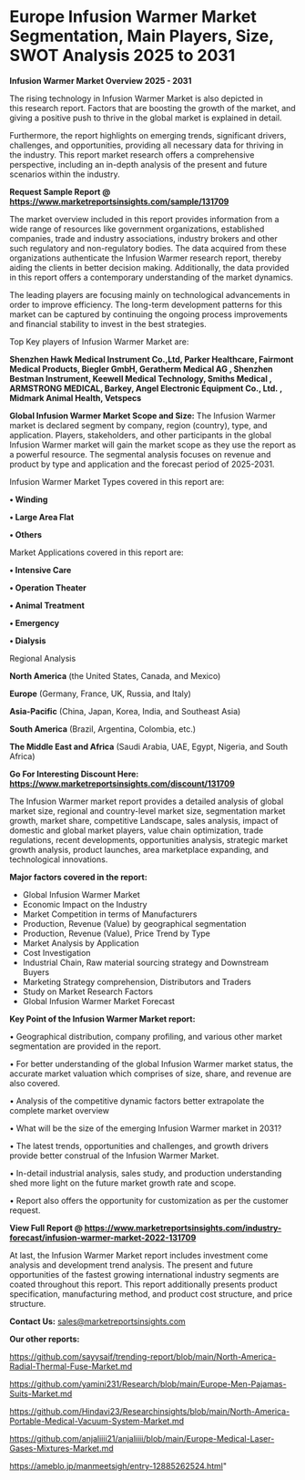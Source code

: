 # Europe Infusion Warmer Market Segmentation, Main Players, Size, SWOT Analysis 2025 to 2031

<Strong> Infusion Warmer Market Overview 2025 - 2031</strong>

The rising technology in Infusion Warmer Market is also depicted in this research report. Factors that are boosting the growth of the market, and giving a positive push to thrive in the global market is explained in detail.

Furthermore, the report highlights on emerging trends, significant drivers, challenges, and opportunities, providing all necessary data for thriving in the industry. This report market research offers a comprehensive perspective, including an in-depth analysis of the present and future scenarios within the industry.

<strong>Request Sample Report @ <a href=https://www.marketreportsinsights.com/sample/131709>https://www.marketreportsinsights.com/sample/131709</a></strong>

The market overview included in this report provides information from a wide range of resources like government organizations, established companies, trade and industry associations, industry brokers and other such regulatory and non-regulatory bodies. The data acquired from these organizations authenticate the Infusion Warmer research report, thereby aiding the clients in better decision making. Additionally, the data provided in this report offers a contemporary understanding of the market dynamics.

The leading players are focusing mainly on technological advancements in order to improve efficiency. The long-term development patterns for this market can be captured by continuing the ongoing process improvements and financial stability to invest in the best strategies.

Top Key players of Infusion Warmer Market are:

<strong>Shenzhen Hawk Medical Instrument Co.,Ltd, Parker Healthcare, Fairmont Medical Products, Biegler GmbH, Geratherm Medical AG , Shenzhen Bestman Instrument, Keewell Medical Technology, Smiths Medical , ARMSTRONG MEDICAL, Barkey, Angel Electronic Equipment Co., Ltd. , Midmark Animal Health, Vetspecs</strong>

<strong><b>Global Infusion Warmer Market Scope and Size:</b></strong>
The Infusion Warmer market is declared segment by company, region (country), type, and application. Players, stakeholders, and other participants in the global Infusion Warmer market will gain the market scope as they use the report as a powerful resource. The segmental analysis focuses on revenue and product by type and application and the forecast period of 2025-2031.

Infusion Warmer Market Types covered in this report are:

<strong>• Winding

• Large Area Flat

• Others</strong>

Market Applications covered in this report are:

<strong>• Intensive Care

• Operation Theater

• Animal Treatment

• Emergency

• Dialysis</strong> 

Regional Analysis

<strong>North America</strong> (the United States, Canada, and Mexico)

<strong>Europe</strong> (Germany, France, UK, Russia, and Italy)

<strong>Asia-Pacific</strong> (China, Japan, Korea, India, and Southeast Asia)

<strong>South America</strong> (Brazil, Argentina, Colombia, etc.)

<strong>The Middle East and Africa</strong> (Saudi Arabia, UAE, Egypt, Nigeria, and South Africa)

<strong>Go For Interesting Discount Here: <a href=https://www.marketreportsinsights.com/discount/131709>https://www.marketreportsinsights.com/discount/131709</a></strong>

The Infusion Warmer market report provides a detailed analysis of global market size, regional and country-level market size, segmentation market growth, market share, competitive Landscape, sales analysis, impact of domestic and global market players, value chain optimization, trade regulations, recent developments, opportunities analysis, strategic market growth analysis, product launches, area marketplace expanding, and technological innovations.

<strong><b>Major factors covered in the report:</b></strong>
<ul>
  <li>Global Infusion Warmer Market </li>
  <li>Economic Impact on the Industry</li>
  <li>Market Competition in terms of Manufacturers</li>
  <li>Production, Revenue (Value) by geographical segmentation</li>
  <li>Production, Revenue (Value), Price Trend by Type</li>
  <li>Market Analysis by Application</li>
  <li>Cost Investigation</li>
  <li>Industrial Chain, Raw material sourcing strategy and Downstream Buyers</li>
  <li>Marketing Strategy comprehension, Distributors and Traders</li>
  <li>Study on Market Research Factors</li>
  <li>Global Infusion Warmer Market Forecast</li>
</ul>

<strong><b>Key Point of the Infusion Warmer Market report:</b></strong>

• Geographical distribution, company profiling, and various other market segmentation are provided in the report.

• For better understanding of the global Infusion Warmer market status, the accurate market valuation which comprises of size, share, and revenue are also covered.

• Analysis of the competitive dynamic factors better extrapolate the complete market overview

• What will be the size of the emerging Infusion Warmer market in 2031?

• The latest trends, opportunities and challenges, and growth drivers provide better construal of the Infusion Warmer Market.

• In-detail industrial analysis, sales study, and production understanding shed more light on the future market growth rate and scope.

• Report also offers the opportunity for customization as per the customer request.

<strong><b>View Full Report @ <a href=https://www.marketreportsinsights.com/industry-forecast/infusion-warmer-market-2022-131709>https://www.marketreportsinsights.com/industry-forecast/infusion-warmer-market-2022-131709</a></b></strong>


At last, the Infusion Warmer Market report includes investment come analysis and development trend analysis. The present and future opportunities of the fastest growing international industry segments are coated throughout this report. This report additionally presents product specification, manufacturing method, and product cost structure, and price structure.

<strong>Contact Us:</strong>
sales@marketreportsinsights.com

<strong>Our other reports:</strong>

<a href=https://github.com/sayysaif/trending-report/blob/main/North-America-Radial-Thermal-Fuse-Market.md>https://github.com/sayysaif/trending-report/blob/main/North-America-Radial-Thermal-Fuse-Market.md</a>

<a href=https://github.com/yamini231/Research/blob/main/Europe-Men-Pajamas-Suits-Market.md>https://github.com/yamini231/Research/blob/main/Europe-Men-Pajamas-Suits-Market.md</a>

<a href=https://github.com/Hindavi23/Researchinsights/blob/main/North-America-Portable-Medical-Vacuum-System-Market.md>https://github.com/Hindavi23/Researchinsights/blob/main/North-America-Portable-Medical-Vacuum-System-Market.md</a>

<a href=https://github.com/anjaliiii21/anjaliiii/blob/main/Europe-Medical-Laser-Gases-Mixtures-Market.md>https://github.com/anjaliiii21/anjaliiii/blob/main/Europe-Medical-Laser-Gases-Mixtures-Market.md</a>

<a href=https://ameblo.jp/manmeetsigh/entry-12885262524.html>https://ameblo.jp/manmeetsigh/entry-12885262524.html</a>"
